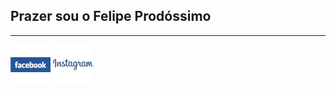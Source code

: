 ## Prazer sou o Felipe Prodóssimo
-----------------------------------
[![facebook][image-thumbs]][image-url]
[![instagram][image-thumbs-01]][image-url-01]

[image-thumbs]: img/facebook.png
[image-url]: https://facebook.com/FelipeProdossimo

[image-thumbs-01]: img/instagram.png
[image-url-01]: https://www.instagram.com/felipe.prodossimo_/

<!--
**FelipeProdossimo/FelipeProdossimo** is a ✨ _special_ ✨ repository because its `README.md` (this file) appears on your GitHub profile.

Here are some ideas to get you started:

- 🔭 I’m currently working on ...
- 🌱 I’m currently learning ...
- 👯 I’m looking to collaborate on ...
- 🤔 I’m looking for help with ...
- 💬 Ask me about ...
- 📫 How to reach me: ...
- 😄 Pronouns: ...
- ⚡ Fun fact: ...
-->

